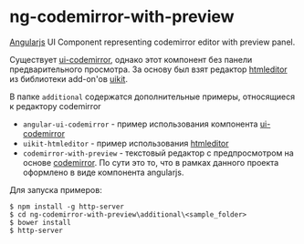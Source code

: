 # ng-codemirror-with-preview

[Angularjs](angularjs.org) UI Component representing codemirror editor with preview panel.

Существует [ui-codemirror](https://github.com/angular-ui/ui-codemirror), однако этот компонент без панели предварительного просмотра.
За основу был взят редактор [htmleditor](http://getuikit.com/docs/addons_htmleditor.html) из библиотеки add-on'ов [uikit](http://getuikit.com/).

В папке `additional` содержатся дополнительные примеры, относящиеся к редактору codemirror

- `angular-ui-codemirror` - пример использования компонента [ui-codemirror](https://github.com/angular-ui/ui-codemirror)
- `uikit-htmleditor` - пример использования [htmleditor](http://getuikit.com/docs/addons_htmleditor.html)
- `codemirror-with-preview` - текстовый редактор с предпросмотром на основе [codemirror](http://codemirror.net). По сути это то, что в рамках данного проекта оформлено в виде компонента angularjs.

Для запуска примеров:

```
$ npm install -g http-server
$ cd ng-codemirror-with-preview\additional\<sample_folder>
$ bower install
$ http-server
```

